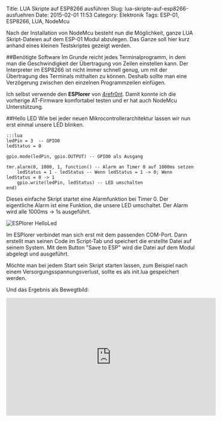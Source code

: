 Title: LUA Skripte auf ESP8266 ausführen
Slug: lua-skripte-auf-esp8266-ausfuehren
Date: 2015-02-01 11:53
Category: Elektronik
Tags: ESP-01, ESP8266, LUA, NodeMcu

Nach der Installation von NodeMcu besteht nun die Möglichkeit, ganze LUA Skript-Dateien auf dem ESP-01 Modul abzulegen. Das Ganze soll hier kurz anhand eines kleinen Testskriptes gezeigt werden.

##Benötigte Software
Im Grunde reicht jedes Terminalprogramm, in dem man die Geschwindigkeit der Übertragung von Zeilen einstellen kann. Der Interpreter im ESP8266 ist nicht immer schnell genug, um mit der Übertragung des Terminals mithalten zu können. Deshalb sollte man eine Verzögerung zwischen den einzelnen Programmzeilen einfügen.

Ich selbst verwende den **ESPlorer** von [4refr0nt](ttp://esp8266.ru/esplorer/). Damit konnte ich die vorherige AT-Firmware komfortabel testen und er hat auch NodeMcu Unterstützung.

##Hello LED
Wie bei jeder neuen Mikrocontrollerarchitektur lassen wir nun erst einmal unsere LED blinken.

    :::lua
    ledPin = 3	-- GPIO0
    ledStatus = 0

    gpio.mode(ledPin, gpio.OUTPUT) -- GPIO0 als Ausgang

    tmr.alarm(0, 1000, 1, function() -- Alarm an Timer 0 auf 1000ms setzen
		ledStatus = 1 - ledStatus -- Wenn ledStatus = 1 -> 0; Wenn ledStatus = 0 -> 1
		gpio.write(ledPin, ledStatus) -- LED umschalten
    end)

Dieses einfache Skript startet eine Alarmfunktion bei Timer 0. Der eigentliche Alarm ist eine Funktion, die unsere LED umschaltet. Der Alarm wird alle 1000ms -&gt; 1s ausgeführt.

![ESPlorer HelloLed](http://www.cronj.de/images/2015/NodeMcu/ESPlorer_HelloLed.png)

Im ESPlorer verbindet man sich erst mit dem passenden COM-Port. Dann erstellt man seinen Code im Script-Tab und speichert die erstellte Datei auf seinem System. Mit dem Button "Save to ESP" wird die Datei auf dem Modul abgelegt und ausgeführt.

Möchte man bei jedem Start sein Skript starten lassen, zum Beispiel nach einem Versorgungsspannungsverlust, sollte es als init.lua gespeichert werden.

Und das Ergebnis als Bewegtbild:

<iframe width="560" height="315" src="https://www.youtube.com/embed/daclmhlzUhs" frameborder="0" allowfullscreen="allowfullscreen"></iframe>